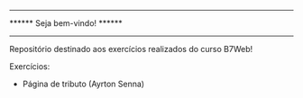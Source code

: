 *****************************
****** Seja bem-vindo! ******
*****************************

Repositório destinado aos exercícios realizados do curso B7Web!

Exercícios:

- Página de tributo (Ayrton Senna)